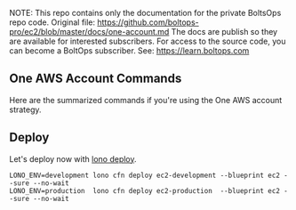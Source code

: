 <!-- note marker start -->
NOTE: This repo contains only the documentation for the private BoltsOps repo code.
Original file: https://github.com/boltops-pro/ec2/blob/master/docs/one-account.md
The docs are publish so they are available for interested subscribers.
For access to the source code, you can become a BoltOps subscriber.
See: https://learn.boltops.com

<!-- note marker end -->

## One AWS Account Commands

Here are the summarized commands if you're using the One AWS account strategy.

## Deploy

Let's deploy now with [lono deploy](https://lono.cloud/reference/lono-cfn-deploy/).

    LONO_ENV=development lono cfn deploy ec2-development --blueprint ec2 --sure --no-wait
    LONO_ENV=production  lono cfn deploy ec2-production  --blueprint ec2 --sure --no-wait
